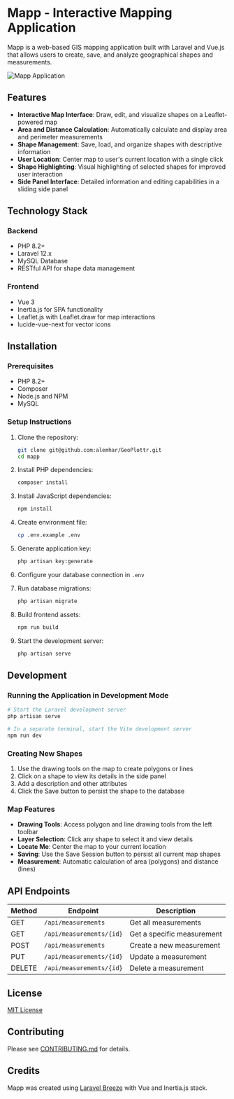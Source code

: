 # Mapp - Interactive Mapping Application

Mapp is a web-based GIS mapping application built with Laravel and Vue.js that allows users to create, save, and analyze geographical shapes and measurements.

![Mapp Application](https://via.placeholder.com/1200x600?text=Mapp+Application)

## Features

- **Interactive Map Interface**: Draw, edit, and visualize shapes on a Leaflet-powered map
- **Area and Distance Calculation**: Automatically calculate and display area and perimeter measurements
- **Shape Management**: Save, load, and organize shapes with descriptive information
- **User Location**: Center map to user's current location with a single click
- **Shape Highlighting**: Visual highlighting of selected shapes for improved user interaction
- **Side Panel Interface**: Detailed information and editing capabilities in a sliding side panel

## Technology Stack

### Backend
- PHP 8.2+
- Laravel 12.x
- MySQL Database
- RESTful API for shape data management

### Frontend
- Vue 3
- Inertia.js for SPA functionality
- Leaflet.js with Leaflet.draw for map interactions
- lucide-vue-next for vector icons

## Installation

### Prerequisites
- PHP 8.2+
- Composer
- Node.js and NPM
- MySQL

### Setup Instructions

1. Clone the repository:
   ```bash
   git clone git@github.com:alemhar/GeoPlottr.git
   cd mapp
   ```

2. Install PHP dependencies:
   ```bash
   composer install
   ```

3. Install JavaScript dependencies:
   ```bash
   npm install
   ```

4. Create environment file:
   ```bash
   cp .env.example .env
   ```

5. Generate application key:
   ```bash
   php artisan key:generate
   ```

6. Configure your database connection in `.env`

7. Run database migrations:
   ```bash
   php artisan migrate
   ```

8. Build frontend assets:
   ```bash
   npm run build
   ```

9. Start the development server:
   ```bash
   php artisan serve
   ```

## Development

### Running the Application in Development Mode

```bash
# Start the Laravel development server
php artisan serve

# In a separate terminal, start the Vite development server
npm run dev
```

### Creating New Shapes

1. Use the drawing tools on the map to create polygons or lines
2. Click on a shape to view its details in the side panel
3. Add a description and other attributes
4. Click the Save button to persist the shape to the database

### Map Features

- **Drawing Tools**: Access polygon and line drawing tools from the left toolbar
- **Layer Selection**: Click any shape to select it and view details
- **Locate Me**: Center the map to your current location
- **Saving**: Use the Save Session button to persist all current map shapes
- **Measurement**: Automatic calculation of area (polygons) and distance (lines)

## API Endpoints

| Method | Endpoint | Description |
|--------|----------|-------------|
| GET | `/api/measurements` | Get all measurements |
| GET | `/api/measurements/{id}` | Get a specific measurement |
| POST | `/api/measurements` | Create a new measurement |
| PUT | `/api/measurements/{id}` | Update a measurement |
| DELETE | `/api/measurements/{id}` | Delete a measurement |

## License

[MIT License](LICENSE.md)

## Contributing

Please see [CONTRIBUTING.md](CONTRIBUTING.md) for details.

## Credits

Mapp was created using [Laravel Breeze](https://laravel.com/docs/12.x/starter-kits#breeze) with Vue and Inertia.js stack.
